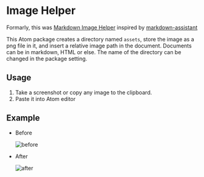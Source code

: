 # Image Helper

Formarly, this was [Markdown Image Helper](https://github.com/bigyuki/markdown-image-helper) inspired by [markdown-assistant](https://github.com/knightli/markdown-assistant)

This Atom package creates a directory named `assets`, store the image as a png file in it, and insert a relative image path in the document. Documents can be in markdown, HTML or else. The name of the directory can be changed in the package setting.

## Usage

1. Take a screenshot or copy any image to the clipboard.
2. Paste it into Atom editor

## Example

* Before

    ![before](https://github.com/cm3/image-helper/raw/master/assets/README-31bb2.png)

* After

    ![after](https://github.com/cm3/image-helper/raw/master/assets/README-d1eba.png)

